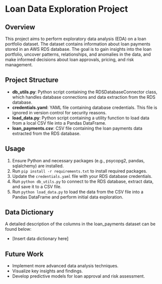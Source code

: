 # Loan Data Exploration Project

## Overview
This project aims to perform exploratory data analysis (EDA) on a loan portfolio dataset. The dataset contains information about loan payments stored in an AWS RDS database. The goal is to gain insights into the loan portfolio, uncover patterns, relationships, and anomalies in the data, and make informed decisions about loan approvals, pricing, and risk management.

## Project Structure
- **db_utils.py**: Python script containing the RDSDatabaseConnector class, which handles database connections and data extraction from the RDS database.
- **credentials.yaml**: YAML file containing database credentials. This file is ignored in version control for security reasons.
- **load_data.py**: Python script containing a utility function to load data from a local CSV file into a Pandas DataFrame.
- **loan_payments.csv**: CSV file containing the loan payments data extracted from the RDS database.

## Usage
1. Ensure Python and necessary packages (e.g., psycopg2, pandas, sqlalchemy) are installed.
2. Run `pip install -r requirements.txt` to install required packages.
3. Update the `credentials.yaml` file with your RDS database credentials.
4. Run `python db_utils.py` to connect to the RDS database, extract data, and save it to a CSV file.
5. Run `python load_data.py` to load the data from the CSV file into a Pandas DataFrame and perform initial data exploration.

## Data Dictionary
A detailed description of the columns in the loan_payments dataset can be found below:
- [Insert data dictionary here]

## Future Work
- Implement more advanced data analysis techniques.
- Visualize key insights and findings.
- Develop predictive models for loan approval and risk assessment.
